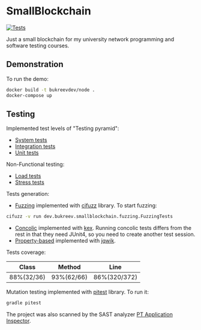 # SmallBlockchain

[![Tests](https://github.com/ebukreev/SmallBlockchain/actions/workflows/gradle-tests.yml/badge.svg?branch=master)](https://github.com/ebukreev/SmallBlockchain/actions/workflows/gradle-tests.yml)

Just a small blockchain for my university network programming and software testing courses.

## Demonstration

To run the demo:

```bash
docker build -t bukreevdev/node .
docker-compose up
```

## Testing

Implemented test levels of "Testing pyramid":
* [System tests](https://github.com/ebukreev/SmallBlockchain/tree/master/src/test/kotlin/dev/bukreev/smallblockchain/system)
* [Integration tests](https://github.com/ebukreev/SmallBlockchain/tree/master/src/test/kotlin/dev/bukreev/smallblockchain/integration)
* [Unit tests](https://github.com/ebukreev/SmallBlockchain/tree/master/src/test/kotlin/dev/bukreev/smallblockchain/unit)

Non-Functional testing:
* [Load tests](https://github.com/ebukreev/SmallBlockchain/tree/master/src/test/kotlin/dev/bukreev/smallblockchain/load)
* [Stress tests](https://github.com/ebukreev/SmallBlockchain/tree/master/src/test/kotlin/dev/bukreev/smallblockchain/stress)

Tests generation:
* [Fuzzing](https://github.com/ebukreev/SmallBlockchain/tree/master/src/test/kotlin/dev/bukreev/smallblockchain/fuzzing)
 implemented with [cifuzz](https://github.com/CodeIntelligenceTesting/cifuzz) library. To start fuzzing:
```bash
cifuzz -v run dev.bukreev.smallblockchain.fuzzing.FuzzingTests
```
* [Concolic](https://github.com/ebukreev/SmallBlockchain/tree/master/src/test/kotlin/dev/bukreev/smallblockchain/kex) 
 implemented with [kex](https://github.com/vorpal-research/kex).
 Running concolic tests differs from the rest in that they need JUnit4, so you need to create another test session.
* [Property-based](https://github.com/ebukreev/SmallBlockchain/tree/master/src/test/kotlin/dev/bukreev/smallblockchain/pbt)
 implemented with [jqwik](https://github.com/jqwik-team/jqwik).

Tests coverage:

| Class      | Method     | Line         |
|------------|------------|--------------|
| 88%(32/36) | 93%(62/66) | 86%(320/372) |

Mutation testing implemented with [pitest](https://github.com/hcoles/pitest) library.
To run it:
```bash
gradle pitest
```

The project was also scanned by the SAST analyzer [PT Application Inspector](https://plugins.jetbrains.com/plugin/20249-pt-application-inspector).
